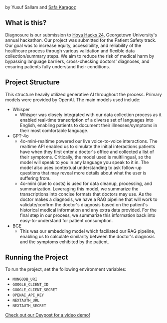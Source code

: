 by Yusuf Sallam and [Safa Karagoz](https://github.com/Safa-Karagoz)

## What is this?
Diagnosure is our submission to [Hoya Hacks 24](https://hoyahacks.georgetown.domains), Georgetown University's annual hackathon. Our project was submitted for the Patient Safety track. Our goal was to increase equity, accessibility, and reliability of the healthcare process through various validation and flexible data collection/summary steps. We aim to reduce the risk of medical harm by bypassing language barriers, cross-checking doctors' diagnoses, and ensuring patients fully understand their conditions.

## Project Structure
This structure heavily utilized generative AI throughout the process. Primary models were provided by OpenAI. The main models used include:
- Whisper
  - Whisper was closely integrated with our data collection process as it enabled real-time transcription of a diverse set of languages into English, enabling patients to document their illnesses/symptoms in their most comfortable language. 
- GPT-4o
  -  4o-mini-realtime powered our live voice-to-voice interactions. The realtime API enabled us to simulate the initial interactions patients have when they first enter a doctor's office and collected a list of their symptoms. Critically, the model used is multilingual, so the model will speak to you in any language you speak to it in. The model also uses contextual understanding to ask follow-up questions that may reveal more details about what the user is suffering from.
  - 4o-mini (due to costs) is used for data cleanup, processing, and summarization. Leveraging this model, we summarize the transcriptions into concise formats that doctors may use. As the doctor makes a diagnosis, we have a RAG pipeline that will work to validate/confirm the doctor's diagnosis based on the patient's historical medical information and any extra data provided. For the final step in our process, we summarize this information back into easy-to-understand for patient consumption.
- BGE
  - This was our embedding model which faciliated our RAG pipeline, enabling us to calculate similarity between the doctor's diagnosis and the symptoms exhibited by the patient.

 ## Running the Project

 To run the project, set the following environment variables:
 - `MONGODB_URI`
 - `GOOGLE_CLIENT_ID`
 - `GOOGLE_CLIENT_SECRET`
 - `OPENAI_API_KEY`
 - `NEXTAUTH_URL`
 - `NEXTAUTH_SECRET`

[Check out our Devpost for a video demo!](https://devpost.com/software/11-diagnosure)
